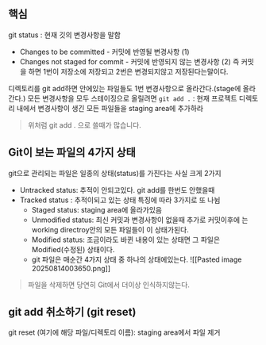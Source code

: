 ## 핵심
git status : 현재 깃의 변경사항을 말함
- Changes to be committed - 커밋에 반영될 변경사항 (1)
- Changes not staged for commit - 커밋에 반영되지 않는 변경사항 (2)
즉 커밋을 하면 1번이 저장소에 저장되고 2번은 변경되지않고 저장된다는말이다.

디렉토리를 git add하면 안에있는 파일들도 1번 변경사항으로 올라간다.(stage에 올라간다.)
모든 변경사항을 모두 스테이징으로 올릴려면 
`git add .` : 현재 프로젝트 디렉토리 내에서 변경사항이 생긴 모든 파일들을 staging area에 추가하라
> 위처럼 git add . 으로 쓸때가 많습니다.

## Git이 보는 파일의 4가지 상태
git으로 관리되는 파일은 일종의 상태(status)를 가진다는 사실
크게 2가지
- Untracked status: 추적이 안되고있다. git add를 한번도 안했을때
- Tracked status : 추적이되고 있는 상태 특징에 따라 3가지로 또 나뉨
	- Staged status: staging area에 올라가있음
	- Unmodified status: 최신 커밋과 변경사항이 없을때 추가로 커밋이후에 는 working directroy안의 모든 파일들이 이 상태가된다.
	- Modified status: 조금이라도 바뀐 내용이 있는 상태면 그 파일은 Modified(수정된) 상태이다.
	- git 파일은 매순간 4가지 상태 중 하나의 상태에있는다.
![[Pasted image 20250814003650.png]]
> 파일을 삭제하면 당연히 Git에서 더이상 인식하지않는다.


## git add 취소하기 (git reset)
git reset (여기에 해당 파일/디렉토리 이름): staging area에서 파일 제거
